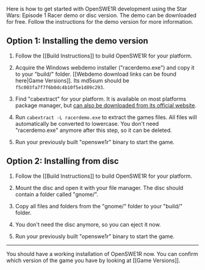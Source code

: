 Here is how to get started with OpenSWE1R development using the Star Wars: Episode 1 Racer demo or disc version.
The demo can be downloaded for free. Follow the instructions for the demo version for more information.

## Option 1: Installing the demo version

1. Follow the [[Build Instructions]] to build OpenSWE1R for your platform.

2. Acquire the Windows webdemo installer ("racerdemo.exe") and copy it to your "build/" folder.
[[Webdemo download links can be found here|Game Versions]]. Its md5sum should be `f5c003fa7f7f6b0dc4b10f5e1d89c293`.

3. Find "cabextract" for your platform.
It is available on most platforms package manager, but [can also be downloaded from its official website](https://www.cabextract.org.uk/).

4. Run `cabextract -L racerdemo.exe` to extract the games files. All files will automatically be converted to lowercase. You don't need "racerdemo.exe" anymore after this step, so it can be deleted.

5. Run your previously built "openswe1r" binary to start the game.

## Option 2: Installing from disc

1. Follow the [[Build Instructions]] to build OpenSWE1R for your platform.

2. Mount the disc and open it with your file manager. The disc should contain a folder called "gnome/".

3. Copy all files and folders from the "gnome/" folder to your "build/" folder.

4. You don't need the disc anymore, so you can eject it now.

5. Run your previously built "openswe1r" binary to start the game.

---

You should have a working installation of OpenSWE1R now. You can confirm which version of the game you have by looking at [[Game Versions]].